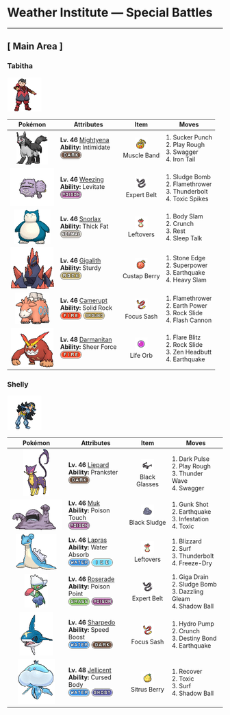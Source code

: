 # Weather Institute — Special Battles

---

## [ Main Area ]


### Tabitha

![Tabitha](../../assets/important_trainers/tabitha.png "Tabitha")

| Pokémon | Attributes | Item | Moves |
|:-------:|------------|:----:|-------|
| ![Mightyena](../../assets/sprites/mightyena/front.gif "Mightyena: Mightyena travel and act as a pack in the wild. The memory of its life in the wild compels the Pokémon to obey only those Trainers that it recognizes to possess superior skill.") | **Lv. 46** [Mightyena](../../pokemon/mightyena.md)<br>**Ability:** <span class="tooltip" title="Lowers the opposing Pokémon’s Attack stat.">Intimidate</span><br>![dark](../../assets/types/dark.png) | ![Muscle Band](../../assets/items/muscle_band.png "Muscle Band")<br><span class="tooltip" title="Held: Increases the power of the holder's physical moves by 10%.">Muscle Band</span> | 1. <span class="tooltip" title="This move enables the user to attack first. This move fails if the target is not readying an attack.">Sucker Punch</span><br>2. <span class="tooltip" title="The user plays rough with the target and attacks it. This may also lower the target’s Attack stat.">Play Rough</span><br>3. <span class="tooltip" title="The user enrages and confuses the target. However, this also sharply raises the target’s Attack stat.">Swagger</span><br>4. <span class="tooltip" title="The target is slammed with a steel-hard tail. This may also lower the target’s Defense stat.">Iron Tail</span> |
| ![Weezing](../../assets/sprites/weezing/front.gif "Weezing: Weezing alternately shrinks and inflates its twin bodies to mix together toxic gases inside. The more the gases are mixed, the more powerful the toxins become. The Pokémon also becomes more putrid.") | **Lv. 46** [Weezing](../../pokemon/weezing.md)<br>**Ability:** <span class="tooltip" title="Gives full immunity to all Ground-type moves.">Levitate</span><br>![poison](../../assets/types/poison.png) | ![Expert Belt](../../assets/items/expert_belt.png "Expert Belt")<br><span class="tooltip" title="Held: When the holder hits with a super-effective move, its power is raised by 20%.">Expert Belt</span> | 1. <span class="tooltip" title="Unsanitary sludge is hurled at the target. This may also poison the target.">Sludge Bomb</span><br>2. <span class="tooltip" title="The target is scorched with an intense blast of fire. This may also leave the target with a burn.">Flamethrower</span><br>3. <span class="tooltip" title="A strong electric blast crashes down on the target. This may also leave the target with paralysis.">Thunderbolt</span><br>4. <span class="tooltip" title="The user lays a trap of poison spikes at the opposing team’s feet. They poison opposing Pokémon that switch into battle.">Toxic Spikes</span> |
| ![Snorlax](../../assets/sprites/snorlax/front.gif "Snorlax: Snorlax’s typical day consists of nothing more than eating and sleeping. It is such a docile Pokémon that there are children who use its expansive belly as a place to play.") | **Lv. 46** [Snorlax](../../pokemon/snorlax.md)<br>**Ability:** <span class="tooltip" title="Boosts resistance to Fire- and Ice-type moves.">Thick Fat</span><br>![normal](../../assets/types/normal.png) | ![Leftovers](../../assets/items/leftovers.png "Leftovers")<br><span class="tooltip" title="Held: Heals the holder by 1/16 its max HP at the end of each turn.">Leftovers</span> | 1. <span class="tooltip" title="The user drops onto the target with its full body weight. This may also leave the target with paralysis.">Body Slam</span><br>2. <span class="tooltip" title="The user crunches up the target with sharp fangs. This may also lower the target’s Defense stat.">Crunch</span><br>3. <span class="tooltip" title="The user goes to sleep for two turns. This fully restores the user’s HP and heals any status conditions.">Rest</span><br>4. <span class="tooltip" title="While it is asleep, the user randomly uses one of the moves it knows.">Sleep Talk</span> |
| ![Gigalith](../../assets/sprites/gigalith/front.gif "Gigalith: Compressing the energy from its internal core lets it fire off an attack capable of blowing away a mountain.") | **Lv. 46** [Gigalith](../../pokemon/gigalith.md)<br>**Ability:** <span class="tooltip" title="It cannot be knocked out with one hit.">Sturdy</span><br>![rock](../../assets/types/rock.png) | ![Custap Berry](../../assets/items/custap_berry.png "Custap Berry")<br><span class="tooltip" title="Held in battle :   When the holder has 1/4 its max HP remaining or less, it consumes this item.  On the following turn, the holder will act first among moves with the same priority, regardless of Speed.">Custap Berry</span> | 1. <span class="tooltip" title="The user stabs the target with sharpened stones from below. Critical hits land more easily.">Stone Edge</span><br>2. <span class="tooltip" title="The user attacks the target with great power. However, this also lowers the user’s Attack and Defense stats.">Superpower</span><br>3. <span class="tooltip" title="The user sets off an earthquake that strikes every Pokémon around it. ">Earthquake</span><br>4. <span class="tooltip" title="The user slams into the target with its heavy body. The more the user outweighs the target, the greater the move’s power.">Heavy Slam</span> |
| ![Camerupt](../../assets/sprites/camerupt/front.gif "Camerupt: The humps on Camerupt’s back are formed by a transformation of its bones. They sometimes blast out molten magma. This Pokémon apparently erupts often when it is enraged.") | **Lv. 46** [Camerupt](../../pokemon/camerupt.md)<br>**Ability:** <span class="tooltip" title="Reduces damage from supereffective attacks.">Solid Rock</span><br>![fire](../../assets/types/fire.png) ![ground](../../assets/types/ground.png) | ![Focus Sash](../../assets/items/focus_sash.png "Focus Sash")<br><span class="tooltip" title="Held: If the holder has full HP and is attacked for regular damage that would faint it, this item is consumed and prevents the holder's HP from lowering below 1.  This effect works against multi-hit attacks, but does not work against the effects of Doom Desire or Future Sight.">Focus Sash</span> | 1. <span class="tooltip" title="The target is scorched with an intense blast of fire. This may also leave the target with a burn.">Flamethrower</span><br>2. <span class="tooltip" title="The user makes the ground under the target erupt with power. This may also lower the target’s Sp. Def.">Earth Power</span><br>3. <span class="tooltip" title="Large boulders are hurled at the opposing Pokémon to inflict damage. This may also make the opposing Pokémon flinch.">Rock Slide</span><br>4. <span class="tooltip" title="The user gathers all its light energy and releases it at once. This may also lower the target’s Sp. Def stat.">Flash Cannon</span> |
| ![Darmanitan](../../assets/sprites/darmanitan-standard/front.gif "Darmanitan: Its internal fire burns at 2,500 degrees Fahrenheit, making enough power that it can destroy a dump truck with one punch.") | **Lv. 48** [Darmanitan](../../pokemon/darmanitan-standard.md)<br>**Ability:** <span class="tooltip" title="Removes additional effects to increase move damage.">Sheer Force</span><br>![fire](../../assets/types/fire.png) | ![Life Orb](../../assets/items/life_orb.png "Life Orb")<br><span class="tooltip" title="Held: Damage from the holder's moves is increased by 30%.  On each turn the holder uses a damage-inflicting move, it takes 10% its max HP in damage.">Life Orb</span> | 1. <span class="tooltip" title="The user cloaks itself in fire and charges the target. This also damages the user quite a lot. This may leave the target with a burn.">Flare Blitz</span><br>2. <span class="tooltip" title="Large boulders are hurled at the opposing Pokémon to inflict damage. This may also make the opposing Pokémon flinch.">Rock Slide</span><br>3. <span class="tooltip" title="The user focuses its willpower to its head and attacks the target. This may also make the target flinch.">Zen Headbutt</span><br>4. <span class="tooltip" title="The user sets off an earthquake that strikes every Pokémon around it. ">Earthquake</span> |

### Shelly

![Shelly](../../assets/important_trainers/shelly.png "Shelly")

| Pokémon | Attributes | Item | Moves |
|:-------:|------------|:----:|-------|
| ![Liepard](../../assets/sprites/liepard/front.gif "Liepard: Stealthily, it sneaks up on its target, striking from behind before its victim has a chance to react.") | **Lv. 46** [Liepard](../../pokemon/liepard.md)<br>**Ability:** <span class="tooltip" title="Gives priority to a status move.">Prankster</span><br>![dark](../../assets/types/dark.png) | ![Black Glasses](../../assets/items/black_glasses.png "Black Glasses")<br><span class="tooltip" title="Held: Increases the power of the holder's Dark moves by 20%.">Black Glasses</span> | 1. <span class="tooltip" title="The user releases a horrible aura imbued with dark thoughts. This may also make the target flinch.">Dark Pulse</span><br>2. <span class="tooltip" title="The user plays rough with the target and attacks it. This may also lower the target’s Attack stat.">Play Rough</span><br>3. <span class="tooltip" title="The user launches a weak jolt of electricity that paralyzes the target.">Thunder Wave</span><br>4. <span class="tooltip" title="The user enrages and confuses the target. However, this also sharply raises the target’s Attack stat.">Swagger</span> |
| ![Muk](../../assets/sprites/muk/front.gif "Muk: This Pokémon’s favorite food is anything that is repugnantly filthy. In dirty towns where people think nothing of throwing away litter on the streets, Muk are certain to gather.") | **Lv. 46** [Muk](../../pokemon/muk.md)<br>**Ability:** <span class="tooltip" title="May poison a target when the Pokémon makes contact.">Poison Touch</span><br>![poison](../../assets/types/poison.png) | ![Black Sludge](../../assets/items/black_sludge.png "Black Sludge")<br><span class="tooltip" title="Held: If the holder is Poison-type, restores 1/16 max HP at the end of each turn.  Otherwise, damages the holder by 1/16 its max HP at the end of each turn.">Black Sludge</span> | 1. <span class="tooltip" title="The user shoots filthy garbage at the target to attack. This may also poison the target.">Gunk Shot</span><br>2. <span class="tooltip" title="The user sets off an earthquake that strikes every Pokémon around it. ">Earthquake</span><br>3. <span class="tooltip" title="The target is infested and attacked for four to five turns. The target can’t flee during this time.">Infestation</span><br>4. <span class="tooltip" title="A move that leaves the target badly poisoned. Its poison damage worsens every turn.">Toxic</span> |
| ![Lapras](../../assets/sprites/lapras/front.gif "Lapras: People have driven Lapras almost to the point of extinction. In the evenings, this Pokémon is said to sing plaintively as it seeks what few others of its kind still remain.") | **Lv. 46** [Lapras](../../pokemon/lapras.md)<br>**Ability:** <span class="tooltip" title="Restores HP if hit by a Water-type move.">Water Absorb</span><br>![water](../../assets/types/water.png) ![ice](../../assets/types/ice.png) | ![Leftovers](../../assets/items/leftovers.png "Leftovers")<br><span class="tooltip" title="Held: Heals the holder by 1/16 its max HP at the end of each turn.">Leftovers</span> | 1. <span class="tooltip" title="A howling blizzard is summoned to strike opposing Pokémon. This may also leave the opposing Pokémon frozen.">Blizzard</span><br>2. <span class="tooltip" title="The user attacks everything around it by swamping its surroundings with a giant wave. This can also be used for crossing water.">Surf</span><br>3. <span class="tooltip" title="A strong electric blast crashes down on the target. This may also leave the target with paralysis.">Thunderbolt</span><br>4. <span class="tooltip" title="The user rapidly cools the target. This may also leave the target frozen. This move is super effective on Water types.">Freeze-Dry</span> |
| ![Roserade](../../assets/sprites/roserade/front.gif "Roserade: With the movements of a dancer, it strikes with whips that are densely lined with poison thorns.") | **Lv. 46** [Roserade](../../pokemon/roserade.md)<br>**Ability:** <span class="tooltip" title="Contact with the Pokémon may poison the attacker.">Poison Point</span><br>![grass](../../assets/types/grass.png) ![poison](../../assets/types/poison.png) | ![Expert Belt](../../assets/items/expert_belt.png "Expert Belt")<br><span class="tooltip" title="Held: When the holder hits with a super-effective move, its power is raised by 20%.">Expert Belt</span> | 1. <span class="tooltip" title="A nutrient-draining attack. The user’s HP is restored by half the damage taken by the target.">Giga Drain</span><br>2. <span class="tooltip" title="Unsanitary sludge is hurled at the target. This may also poison the target.">Sludge Bomb</span><br>3. <span class="tooltip" title="The user damages opposing Pokémon by emitting a powerful flash.">Dazzling Gleam</span><br>4. <span class="tooltip" title="The user hurls a shadowy blob at the target. This may also lower the target’s Sp. Def stat.">Shadow Ball</span> |
| ![Sharpedo](../../assets/sprites/sharpedo/front.gif "Sharpedo: Sharpedo can swim at speeds of up to 75 mph by jetting seawater out of its backside. This Pokémon’s drawback is its inability to swim long distances.") | **Lv. 46** [Sharpedo](../../pokemon/sharpedo.md)<br>**Ability:** <span class="tooltip" title="Its Speed stat is gradually boosted.">Speed Boost</span><br>![water](../../assets/types/water.png) ![dark](../../assets/types/dark.png) | ![Focus Sash](../../assets/items/focus_sash.png "Focus Sash")<br><span class="tooltip" title="Held: If the holder has full HP and is attacked for regular damage that would faint it, this item is consumed and prevents the holder's HP from lowering below 1.  This effect works against multi-hit attacks, but does not work against the effects of Doom Desire or Future Sight.">Focus Sash</span> | 1. <span class="tooltip" title="The target is blasted by a huge volume of water launched under great pressure.">Hydro Pump</span><br>2. <span class="tooltip" title="The user crunches up the target with sharp fangs. This may also lower the target’s Defense stat.">Crunch</span><br>3. <span class="tooltip" title="When this move is used, if the user faints, the Pokémon that landed the knockout hit also faints.">Destiny Bond</span><br>4. <span class="tooltip" title="The user sets off an earthquake that strikes every Pokémon around it. ">Earthquake</span> |
| ![Jellicent](../../assets/sprites/jellicent/front.gif "Jellicent: The fate of the ships and crew that wander into Jellicent’s habitat: all sunken, all lost, all vanished.") | **Lv. 48** [Jellicent](../../pokemon/jellicent.md)<br>**Ability:** <span class="tooltip" title="May disable a move used on the Pokémon.">Cursed Body</span><br>![water](../../assets/types/water.png) ![ghost](../../assets/types/ghost.png) | ![Sitrus Berry](../../assets/items/sitrus_berry.png "Sitrus Berry")<br><span class="tooltip" title="Held in battle :   When the holder has 1/2 its max HP remaining or less, it consumes this item to restore 1/4 its max HP.  Used on a party Pokémon :   Restores 1/4 the Pokémon's max HP.">Sitrus Berry</span> | 1. <span class="tooltip" title="Restoring its own cells, the user restores its own HP by half of its max HP.">Recover</span><br>2. <span class="tooltip" title="A move that leaves the target badly poisoned. Its poison damage worsens every turn.">Toxic</span><br>3. <span class="tooltip" title="The user attacks everything around it by swamping its surroundings with a giant wave. This can also be used for crossing water.">Surf</span><br>4. <span class="tooltip" title="The user hurls a shadowy blob at the target. This may also lower the target’s Sp. Def stat.">Shadow Ball</span> |

